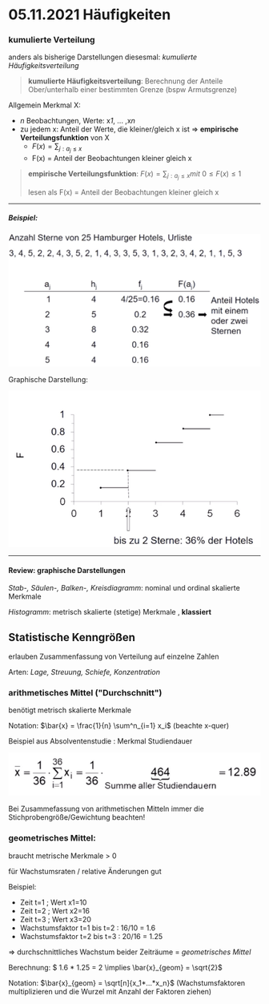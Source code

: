 # 05.11.2021 Häufigkeiten

### kumulierte Verteilung

anders als bisherige Darstellungen diesesmal: *kumulierte Häufigkeitsverteilung*

> **kumulierte Häufigkeitsverteilung**: Berechnung der Anteile Ober/unterhalb einer bestimmten Grenze (bspw Armutsgrenze)

Allgemein Merkmal X: 

- *n* Beobachtungen, Werte: x*1*, ... ,x*n*
- zu jedem x: Anteil der Werte, die kleiner/gleich x ist => **empirische Verteilungsfunktion** von X
    - $F(x) = \sum_{j:a_j\leq x}$
    - F(x) = Anteil der Beobachtungen kleiner gleich x

> **empirische Verteilungsfunktion**: $F(x) = \sum_{j:a_j\leq x} mit \ 0\leq F(x) \leq 1$
>
> lesen als F(x) = Anteil der Beobachtungen kleiner gleich x



---

##### Beispiel: 

![21-11-05_12-59](../images/21-11-05_12-59.jpg)

Graphische Darstellung:

![21-11-05_13-04](../images/21-11-05_13-04.jpg)

---



#### Review: graphische Darstellungen

*Stab-, Säulen-, Balken-, Kreisdiagramm*:  nominal und ordinal skalierte Merkmale

*Histogramm*: metrisch skalierte (stetige) Merkmale , **klassiert**



## Statistische Kenngrößen

erlauben Zusammenfassung von Verteilung auf einzelne Zahlen

Arten: *Lage, Streuung, Schiefe, Konzentration* 

### arithmetisches Mittel ("Durchschnitt")

benötigt metrisch skalierte Merkmale

Notation: $\bar{x} = \frac{1}{n} \sum^n_{i=1} x_i$ (beachte x-quer)

Beispiel aus Absolventenstudie : Merkmal Studiendauer

![21-11-05_13-41](../images/21-11-05_13-41.jpg)

Bei Zusammefassung von arithmetischen Mitteln immer die Stichprobengröße/Gewichtung beachten!



### geometrisches Mittel: 

braucht metrische Merkmale > 0

für Wachstumsraten / relative Änderungen gut

Beispiel:

- Zeit t=1 ; Wert x1=10
- Zeit t=2 ; Wert x2=16
- Zeit t=3 ; Wert x3=20
- Wachstumsfaktor t=1 bis t=2 : 16/10 = 1.6
- Wachstumsfaktor t=2 bis t=3 : 20/16 = 1.25

=> durchschnittliches Wachstum beider Zeiträume = *geometrisches Mittel*

Berechnung: $ 1.6 * 1.25 = 2 \implies \bar{x}_{geom} = \sqrt{2}$ 

Notation: $\bar{x}_{geom} = \sqrt[n]{x_1*...*x_n}$ (Wachstumsfaktoren multiplizieren und die Wurzel mit Anzahl der Faktoren ziehen)







